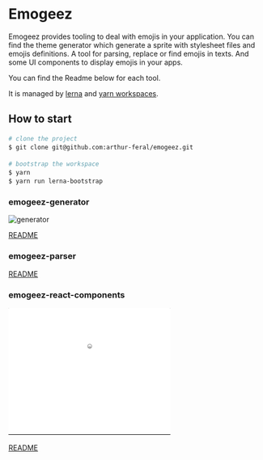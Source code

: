# Emogeez

Emogeez provides tooling to deal with emojis in your application.
You can find the theme generator which generate a sprite with stylesheet files and emojis definitions.
A tool for parsing, replace or find emojis in texts.
And some UI components to display emojis in your apps. 

You can find the Readme below for each tool.

It is managed by [lerna](https://github.com/lerna/lerna) and [yarn workspaces](https://yarnpkg.com/blog/2017/08/02/introducing-workspaces/).

## How to start

```bash
# clone the project
$ git clone git@github.com:arthur-feral/emogeez.git

# bootstrap the workspace
$ yarn
$ yarn run lerna-bootstrap
```

### emogeez-generator
![generator](https://cdn.jsdelivr.net/gh/arthur-feral/emogeez@latest/packages/emogeez-generator/emojis/apple/apple.png)

[README](https://github.com/arthur-feral/emogeez/blob/master/packages/emogeez-generator/README.md)
### emogeez-parser
[README](https://github.com/arthur-feral/emogeez/blob/master/packages/emogeez-parser/README.md)

### emogeez-react-components
![GIF example](https://github.com/arthur-feral/emogeez/blob/master/examples/demo_react_components.gif)

[README](https://github.com/arthur-feral/emogeez/blob/master/packages/emogeez-react-components/README.md)
